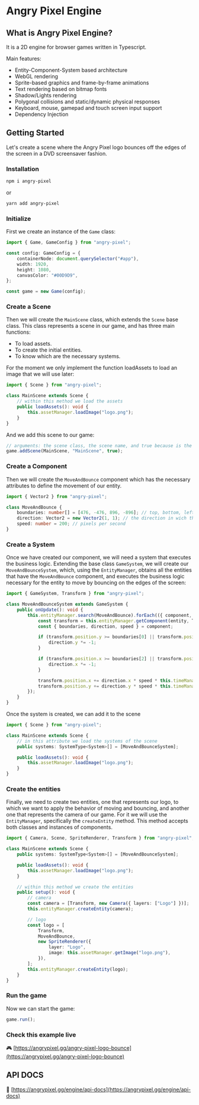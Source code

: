 # Angry Pixel Engine

## What is Angry Pixel Engine?

It is a 2D engine for browser games written in Typescript.

Main features:

-   Entity-Component-System based architecture
-   WebGL rendering
-   Sprite-based graphics and frame-by-frame animations
-   Text rendering based on bitmap fonts
-   Shadow/Lights rendering
-   Polygonal collisions and static/dynamic physical responses
-   Keyboard, mouse, gamepad and touch screen input support
-   Dependency Injection

## Getting Started

Let's create a scene where the Angry Pixel logo bounces off the edges of the screen in a DVD screensaver fashion.

### Installation

```bash
npm i angry-pixel
```

or

```bash
yarn add angry-pixel
```

### Initialize

First we create an instance of the `Game` class:

```typescript
import { Game, GameConfig } from "angry-pixel";

const config: GameConfig = {
    containerNode: document.querySelector("#app"),
    width: 1920,
    height: 1080,
    canvasColor: "#00D9D9",
};

const game = new Game(config);
```

### Create a Scene

Then we will create the `MainScene` class, which extends the `Scene` base class. This class represents a scene in our game, and has three main functions:

-   To load assets.
-   To create the initial entities.
-   To know which are the necessary systems.

For the moment we only implement the function loadAssets to load an image that we will use later:

```typescript
import { Scene } from "angry-pixel";

class MainScene extends Scene {
    // within this method we load the assets
    public loadAssets(): void {
        this.assetManager.loadImage("logo.png");
    }
}
```

And we add this scene to our game:

```typescript
// arguments: the scene class, the scene name, and true because is the opening scene
game.addScene(MainScene, "MainScene", true);
```

### Create a Component

Then we will create the `MoveAndBounce` component which has the necessary attributes to define the movement of our entity.

```typescript
import { Vector2 } from "angry-pixel";

class MoveAndBounce {
    boundaries: number[] = [476, -476, 896, -896]; // top, bottom, left, right
    direction: Vector2 = new Vector2(1, 1); // the direction in wich the entity will move
    speed: number = 200; // pixels per second
}
```

### Create a System

Once we have created our component, we will need a system that executes the business logic. Extending the base class `GameSystem`, we will create our `MoveAndBounceSystem`, which, using the `EntityManager`, obtains all the entities that have the `MoveAndBounce` component, and executes the business logic necessary for the entity to move by bouncing on the edges of the screen:

```typescript
import { GameSystem, Transform } from "angry-pixel";

class MoveAndBounceSystem extends GameSystem {
    public onUpdate(): void {
        this.entityManager.search(MoveAndBounce).forEach(({ component, entity }) => {
            const transform = this.entityManager.getComponent(entity, Transform);
            const { boundaries, direction, speed } = component;

            if (transform.position.y >= boundaries[0] || transform.position.y <= boundaries[1]) {
                direction.y *= -1;
            }

            if (transform.position.x >= boundaries[2] || transform.position.x <= boundaries[3]) {
                direction.x *= -1;
            }

            transform.position.x += direction.x * speed * this.timeManager.deltaTime;
            transform.position.y += direction.y * speed * this.timeManager.deltaTime;
        });
    }
}
```

Once the system is created, we can add it to the scene

```typescript
import { Scene } from "angry-pixel";

class MainScene extends Scene {
    // in this attribute we load the systems of the scene
    public systems: SystemType<System>[] = [MoveAndBounceSystem];

    public loadAssets(): void {
        this.assetManager.loadImage("logo.png");
    }
}
```

### Create the entities

Finally, we need to create two entities, one that represents our logo, to which we want to apply the behavior of moving and bouncing, and another one that represents the camera of our game. For it we will use the `EntityManager`, specifically the `createEntity` method. This method accepts both classes and instances of components.

```typescript
import { Camera, Scene, SpriteRenderer, Transform } from "angry-pixel";

class MainScene extends Scene {
    public systems: SystemType<System>[] = [MoveAndBounceSystem];

    public loadAssets(): void {
        this.assetManager.loadImage("logo.png");
    }

    // within this method we create the entities
    public setup(): void {
        // camera
        const camera = [Transform, new Camera({ layers: ["Logo"] })];
        this.entityManager.createEntity(camera);

        // logo
        const logo = [
            Transform,
            MoveAndBounce,
            new SpriteRenderer({
                layer: "Logo",
                image: this.assetManager.getImage("logo.png"),
            }),
        ];
        this.entityManager.createEntity(logo);
    }
}
```

### Run the game

Now we can start the game:

```typescript
game.run();
```

### Check this example live

🎮 [https://angrypixel.gg/angry-pixel-logo-bounce](https://angrypixel.gg/angry-pixel-logo-bounce)

## API DOCS

🔎 [https://angrypixel.gg/engine/api-docs](https://angrypixel.gg/engine/api-docs)
